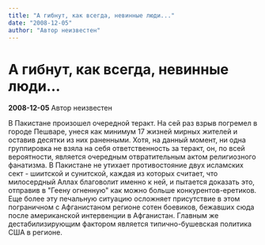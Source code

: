 ```yaml
---
title: "А гибнут, как всегда, невинные люди..."
date: "2008-12-05"
author: "Автор неизвестен"
---
```


# А гибнут, как всегда, невинные люди...

**2008-12-05** Автор неизвестен

В Пакистане произошел очередной теракт. На сей раз взрыв погремел в городе Пешваре, унеся как минимум 17 жизней мирных жителей и оставив десятки из них раненными. Хотя, на данный момент, ни одна группировка не взяла на себя ответственность за теракт, он, по всей вероятности, является очередным отвратительным актом религиозного фанатизма. В Пакистане не утихает противостояние двух исламских сект - шиитской и сунитской, каждая из которых считает, что милосердный Аллах благоволит именно к ней, и пытается доказать это, отправив в "Геену огненную" как можно больше конкурентов-еретиков. Еще более эту печальную ситуацию осложняет присутствие в этом пограничном с Афганистаном регионе сотен боевиков, бежавших сюда после американской интервенции в Афганистан. Главным же дестабилизирующим фактором является типично-бушевская политика США в регионе.
